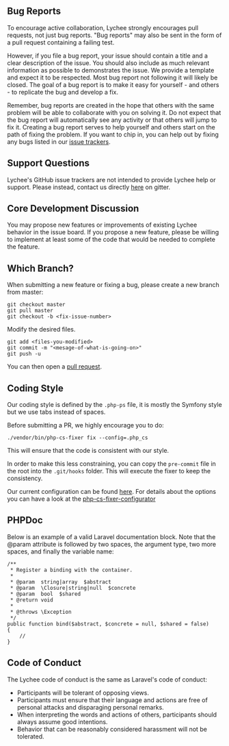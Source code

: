 ## Bug Reports
To encourage active collaboration, Lychee strongly encourages pull requests, not just bug reports. "Bug reports" may also be sent in the form of a pull request containing a failing test.

However, if you file a bug report, your issue should contain a title and a clear description of the issue. You should also include as much relevant information as possible to demonstrates the issue. We provide a template and expect it to be respected. Most bug report not following it will likely be closed. The goal of a bug report is to make it easy for yourself - and others - to replicate the bug and develop a fix.

Remember, bug reports are created in the hope that others with the same problem will be able to collaborate with you on solving it. Do not expect that the bug report will automatically see any activity or that others will jump to fix it. Creating a bug report serves to help yourself and others start on the path of fixing the problem. If you want to chip in, you can help out by fixing any bugs listed in our [issue trackers][1].

## Support Questions
Lychee's GitHub issue trackers are not intended to provide Lychee help or support. Please instead, contact us directly [here][2] on gitter.


## Core Development Discussion
You may propose new features or improvements of existing Lychee behavior in the issue board. If you propose a new feature, please be willing to implement at least some of the code that would be needed to complete the feature.

## Which Branch?

When submitting a new feature or fixing a bug, please create a new branch from master:

```
git checkout master
git pull master
git checkout -b <fix-issue-number>
```

Modify the desired files.

```
git add <files-you-modified>
git commit -m "<mesage-of-what-is-going-on>"
git push -u
```

You can then open a [pull request][3].

## Coding Style
Our coding style is defined by the `.php-ps` file, it is mostly the Symfony style but we use tabs instead of spaces.

Before submitting a PR, we highly encourage you to do:
```
./vendor/bin/php-cs-fixer fix --config=.php_cs
```
This will ensure that the code is consistent with our style.

In order to make this less constraining, you can copy the `pre-commit` file in the root into the `.git/hooks` folder. This will execute the fixer to keep the consistency.

Our current configuration can be found [here](https://github.com/LycheeOrg/Lychee/blob/master/.php_cs).
For details about the options you can have a look at the [php-cs-fixer-configurator](https://mlocati.github.io/php-cs-fixer-configurator)

## PHPDoc
Below is an example of a valid Laravel documentation block. Note that the @param attribute is followed by two spaces, the argument type, two more spaces, and finally the variable name:

```
/**
 * Register a binding with the container.
 *
 * @param  string|array  $abstract
 * @param  \Closure|string|null  $concrete
 * @param  bool  $shared
 * @return void
 *
 * @throws \Exception
 */
public function bind($abstract, $concrete = null, $shared = false)
{
    //
}
```


## Code of Conduct
The Lychee code of conduct is the same as Laravel's code of conduct:

- Participants will be tolerant of opposing views.
- Participants must ensure that their language and actions are free of personal attacks and disparaging personal remarks.
- When interpreting the words and actions of others, participants should always assume good intentions.
- Behavior that can be reasonably considered harassment will not be tolerated.


[1]: https://github.com/LycheeOrg/Lychee/issues
[2]: https://gitter.im/LycheeOrg/Lobby
[3]: https://github.com/LycheeOrg/Lychee/pulls